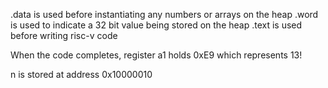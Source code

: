 .data is used before instantiating any numbers or arrays on the heap
.word is used to indicate a 32 bit value being stored on the heap
.text is used before writing risc-v code

When the code completes, register a1 holds 0xE9 which represents 13!

n is stored at address 0x10000010


